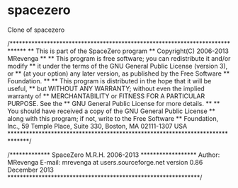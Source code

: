 # spacezero
Clone of spacezero


/*****************************************************************************
 **  This is part of the SpaceZero program
 **  Copyright(C) 2006-2013  MRevenga
 **
 **  This program is free software; you can redistribute it and/or modify
 **  it under the terms of the GNU General Public License (version 3), or
 **  (at your option) any later version, as published by the Free Software
 **  Foundation.
 **
 **  This program is distributed in the hope that it will be useful,
 **  but WITHOUT ANY WARRANTY; without even the implied warranty of
 **  MERCHANTABILITY or FITNESS FOR A PARTICULAR PURPOSE.  See the
 **  GNU General Public License for more details.
 **
 **  You should have received a copy of the GNU General Public License
 **  along with this program; if not, write to the Free Software
 **  Foundation, Inc., 59 Temple Place, Suite 330, Boston, MA  02111-1307  USA
 ******************************************************************************/

/*************  SpaceZero  M.R.H. 2006-2013 ******************
                Author: MRevenga
                E-mail: mrevenga at users.sourceforge.net
                version 0.86 December 2013
**************************************************************/

